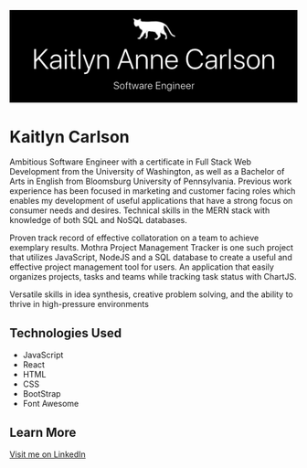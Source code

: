 ![Portfolio Header](./READMEAssets/header.png)

# Kaitlyn Carlson

Ambitious Software Engineer with a certificate in Full Stack Web Development from the University of Washington, as well as a Bachelor of Arts in English from Bloomsburg University of Pennsylvania. Previous work experience has been focused in marketing and customer facing roles which enables my development of useful applications that have a strong focus on consumer needs and desires. Technical skills in the MERN stack with knowledge of both SQL and NoSQL databases.

Proven track record of effective collatoration on a team to achieve exemplary results. Mothra Project Management Tracker is one such project that utilizes JavaScript, NodeJS and a SQL database to create a useful and effective project management tool for users. An application that easily organizes projects, tasks and teams while tracking task status with ChartJS.

Versatile skills in idea synthesis, creative problem solving, and the ability to thrive in high-pressure environments

## Technologies Used

- JavaScript
- React
- HTML
- CSS
- BootStrap
- Font Awesome

## Learn More

[Visit me on LinkedIn](https://www.linkedin.com/in/kaitlynannecarlson/)
